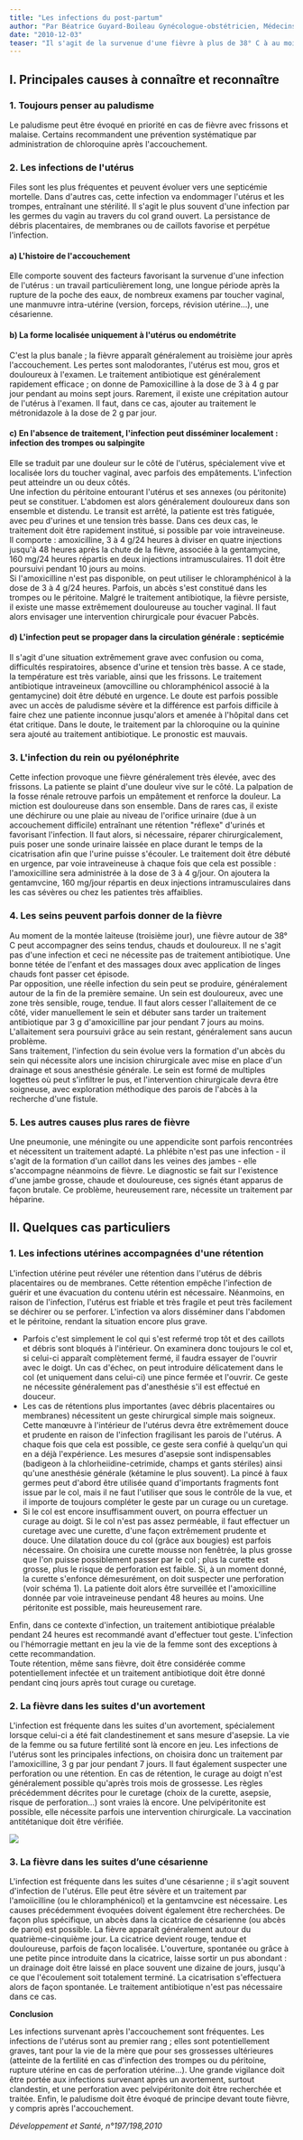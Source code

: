 ```yaml
---
title: "Les infections du post-partum"
author: "Par Béatrice Guyard-Boileau Gynécologue-obstétricien, Médecins Sans Frontières, Paris."
date: "2010-12-03"
teaser: "Il s'agit de la survenue d'une fièvre à plus de 38° C à au moins deux reprises en quarante-huit heures. C'est un problème fréquent. Un bon examen clinique de la patiente est nécessaire afin de déterminer l'origine de l'infection. Il faut rester vigilant car il peut s'agir d'infections sévères mettant en jeu la vie de la mère. La fièvre peut parfois rester modérée alors que l'infection progresse de façon fulgurante. Cela est particulièrement le cas chez les patientes très affaiblies (tuberculose, SIDA, malnutrition) qu'il faudra donc surveiller attentivement."
---
```


## I. Principales causes à connaître et reconnaître

### 1. Toujours penser au paludisme

Le paludisme peut être évoqué en priorité en cas de fièvre avec frissons et malaise. Certains recommandent une prévention systématique par administration de chloroquine après l'accouchement.

### 2. Les infections de l'utérus

Files sont les plus fréquentes et peuvent évoluer vers une septicémie mortelle. Dans d'autres cas, cette infection va endommager l'utérus et les trompes, entraînant une stérilité. Il s'agit le plus souvent d'une infection par les germes du vagin au travers du col grand ouvert. La persistance de débris placentaires, de membranes ou de caillots favorise et perpétue l'infection.

#### a) L'histoire de l'accouchement

Elle comporte souvent des facteurs favorisant la survenue d'une infection de l'utérus : un travail particulièrement long, une longue période après la rupture de la poche des eaux, de nombreux examens par toucher vaginal, une manmuvre intra-utérine (version, forceps, révision utérine...), une césarienne.

#### b) La forme localisée uniquement à l'utérus ou endométrite

C'est la plus banale ; la fièvre apparaît généralement au troisième jour après l'accouchement. Les pertes sont malodorantes, l'utérus est mou, gros et douloureux à l'examen. Le traitement antibiotique est généralement rapidement efficace ; on donne de Pamoxicilline à la dose de 3 à 4 g par jour pendant au moins sept jours. Rarement, il existe une crépitation autour de l'utérus à l'examen. Il faut, dans ce cas, ajouter au traitement le métronidazole à la dose de 2 g par jour.

#### c) En l'absence de traitement, l'infection peut disséminer localement : infection des trompes ou salpingite

Elle se traduit par une douleur sur le côté de l'utérus, spécialement vive et localisée lors du toucher vaginal, avec parfois des empâtements. L'infection peut atteindre un ou deux côtés.  
Une infection du péritoine entourant l'utérus et ses annexes (ou péritonite) peut se constituer. L'abdomen est alors généralement douloureux dans son ensemble et distendu. Le transit est arrêté, la patiente est très fatiguée, avec peu d'urines et une tension très basse. Dans ces deux cas, le traitement doit être rapidement institué, si possible par voie intraveineuse.  
Il comporte : amoxicilline, 3 à 4 g/24 heures à diviser en quatre injections jusqu'à 48 heures après la chute de la fièvre, associée à la gentamycine, 160 mg/24 heures répartis en deux injections intramusculaires. 11 doit être poursuivi pendant 10 jours au moins.  
Si l'amoxicilline n'est pas disponible, on peut utiliser le chloramphénicol à la dose de 3 à 4 g/24 heures. Parfois, un abcès s'est constitué dans les trompes ou le péritoine. Malgré le traitement antibiotique, la fièvre persiste, il existe une masse extrêmement douloureuse au toucher vaginal. Il faut alors envisager une intervention chirurgicale pour évacuer Pabcès.

#### d) L'infection peut se propager dans la circulation générale : septicémie

Il s'agit d'une situation extrêmement grave avec confusion ou coma, difficultés respiratoires, absence d'urine et tension très basse. A ce stade, la température est très variable, ainsi que les frissons. Le traitement antibiotique intraveineux (amovcilline ou chloramphénicol associé à la gentamycine) doit être débuté en urgence. Le doute est parfois possible avec un accès de paludisme sévère et la différence est parfois difficile à faire chez une patiente inconnue jusqu'alors et amenée à l'hôpital dans cet état critique. Dans le doute, le traitement par la chloroquine ou la quinine sera ajouté au traitement antibiotique. Le pronostic est mauvais.

### 3. L'infection du rein ou pyélonéphrite

Cette infection provoque une fièvre généralement très élevée, avec des frissons. La patiente se plaint d'une douleur vive sur le côté. La palpation de la fosse rénale retrouve parfois un empâtement et renforce la douleur. La miction est douloureuse dans son ensemble. Dans de rares cas, il existe une déchirure ou une plaie au niveau de l'orifice urinaire (due à un accouchement difficile) entraînant une rétention "réflexe" d'urinés et favorisant l'infection. Il faut alors, si nécessaire, réparer chirurgicalement, puis poser une sonde urinaire laissée en place durant le temps de la cicatrisation afin que l'urine puisse s'écouler. Le traitement doit être débuté en urgence, par voie intraveineuse à chaque fois que cela est possible : l'amoxicilline sera administrée à la dose de 3 à 4 g/jour. On ajoutera la gentamvcine, 160 mg/jour répartis en deux injections intramusculaires dans les cas sévères ou chez les patientes très affaiblies.

### 4. Les seins peuvent parfois donner de la fièvre

Au moment de la montée laiteuse (troisième jour), une fièvre autour de 38° C peut accompagner des seins tendus, chauds et douloureux. Il ne s'agit pas d'une infection et ceci ne nécessite pas de traitement antibiotique. Une bonne tétée de l'enfant et des massages doux avec application de linges chauds font passer cet épisode.  
Par opposition, une réelle infection du sein peut se produire, généralement autour de la fin de la première semaine. Un sein est douloureux, avec une zone très sensible, rouge, tendue. Il faut alors cesser l'allaitement de ce côté, vider manuellement le sein et débuter sans tarder un traitement antibiotique par 3 g d'amoxicilline par jour pendant 7 jours au moins. L'allaitement sera poursuivi grâce au sein restant, généralement sans aucun problème.  
Sans traitement, l'infection du sein évolue vers la formation d'un abcès du sein qui nécessite alors une incision chirurgicale avec mise en place d'un drainage et sous anesthésie générale. Le sein est formé de multiples logettes où peut s'infiltrer le pus, et l'intervention chirurgicale devra être soigneuse, avec exploration méthodique des parois de l'abcès à la recherche d'une fistule.

### 5. Les autres causes plus rares de fièvre

Une pneumonie, une méningite ou une appendicite sont parfois rencontrées et nécessitent un traitement adapté. La phlébite n'est pas une infection - il s'agit de la formation d'un caillot dans les veines des jambes - elle s'accompagne néanmoins de fièvre. Le diagnostic se fait sur l'existence d'une jambe grosse, chaude et douloureuse, ces signés étant apparus de façon brutale. Ce problème, heureusement rare, nécessite un traitement par héparine.

## II. Quelques cas particuliers

### 1. Les infections utérines accompagnées d'une rétention

L'infection utérine peut révéler une rétention dans l'utérus de débris placentaires ou de membranes. Cette rétention empêche l'infection de guérir et une évacuation du contenu utérin est nécessaire. Néanmoins, en raison de l'infection, l'utérus est friable et très fragile et peut très facilement se déchirer ou se perforer. L'infection va alors disséminer dans l'abdomen et le péritoine, rendant la situation encore plus grave.

*   Parfois c'est simplement le col qui s'est refermé trop tôt et des caillots et débris sont bloqués à l'intérieur. On examinera donc toujours le col et, si celui-ci apparaît complètement fermé, il faudra essayer de l'ouvrir avec le doigt. Un cas d'échec, on peut introduire délicatement dans le col (et uniquement dans celui-ci) une pince fermée et l'ouvrir. Ce geste ne nécessite généralement pas d'anesthésie s'il est effectué en douceur.
*   Les cas de rétentions plus importantes (avec débris placentaires ou membranes) nécessitent un geste chirurgical simple mais soigneux. Cette manœuvre à l'intérieur de l'utérus devra être extrêmement douce et prudente en raison de l'infection fragilisant les parois de l'utérus. A chaque fois que cela est possible, ce geste sera confié à quelqu'un qui en a déjà l'expérience. Les mesures d'asepsie sont indispensables (badigeon à la chlorheiidine-cetrimide, champs et gants stériles) ainsi qu'une anesthésie générale (kétamine le plus souvent). La pincé à faux germes peut d'abord être utilisée quand d'importants fragments font issue par le col, mais il ne faut l'utiliser que sous le contrôle de la vue, et il importe de toujours compléter le geste par un curage ou un curetage.
*   Si le col est encore insuffisamment ouvert, on pourra effectuer un curage au doigt. Si le col n'est pas assez perméable, il faut effectuer un curetage avec une curette, d'une façon extrêmement prudente et douce. Une dilatation douce du col (grâce aux bougies) est parfois nécessaire. On choisira une curette mousse non fenêtrée, la plus grosse que l'on puisse possiblement passer par le col ; plus la curette est grosse, plus le risque de perforation est faible. Si, à un moment donné, la curette s'enfonce démesurément, on doit suspecter une perforation (voir schéma 1). La patiente doit alors être surveillée et l'amoxicilline donnée par voie intraveineuse pendant 48 heures au moins. Une péritonite est possible, mais heureusement rare.

Enfin, dans ce contexte d'infection, un traitement antibiotique préalable pendant 24 heures est recommandé avant d'effectuer tout geste. L'infection ou l'hémorragie mettant en jeu la vie de la femme sont des exceptions à cette recommandation.  
Toute rétention, même sans fièvre, doit être considérée comme potentiellement infectée et un traitement antibiotique doit être donné pendant cinq jours après tout curage ou curetage.

### 2. La fièvre dans les suites d'un avortement

L'infection est fréquente dans les suites d'un avortement, spécialement lorsque celui-ci a été fait clandestinement et sans mesure d'asepsie. La vie de la femme ou sa future fertilité sont là encore en jeu. Les infections de l'utérus sont les principales infections, on choisira donc un traitement par l'amoxicilline, 3 g par jour pendant 7 jours. Il faut également suspecter une perforation ou une rétention. En cas de rétention, le curage au doigt n'est généralement possible qu'après trois mois de grossesse. Les règles précédemment décrites pour le curetage (choix de la curette, asepsie, risque de perforation...) sont vraies là encore. Une pelvipéritonite est possible, elle nécessite parfois une intervention chirurgicale. La vaccination antitétanique doit être vérifiée.

![](13197-1.jpg)


### 3. La fièvre dans les suites d’une césarienne

L'infection est fréquente dans les suites d'une césarienne ; il s'agit souvent d'infection de l'utérus. Elle peut être sévère et un traitement par l'amoiicilline (ou le chloramphénicol) et la gentamvcine est nécessaire. Les causes précédemment évoquées doivent également être recherchées. De façon plus spécifique, un abcès dans la cicatrice de césarienne (ou abcès de paroi) est possible. La fièvre apparaît généralement autour du quatrième-cinquième jour. La cicatrice devient rouge, tendue et douloureuse, parfois de façon localisée. L'ouverture, spontanée ou grâce à une petite pince introduite dans la cicatrice, laisse sortir un pus abondant : un drainage doit être laissé en place souvent une dizaine de jours, jusqu'à ce que l'écoulement soit totalement terminé. La cicatrisation s'effectuera alors de façon spontanée. Le traitement antibiotique n'est pas nécessaire dans ce cas.

**Conclusion**

Les infections survenant après l'accouchement sont fréquentes. Les infections de l'utérus sont au premier rang ; elles sont potentiellement graves, tant pour la vie de la mère que pour ses grossesses ultérieures (atteinte de la fertilité en cas d'infection des trompes ou du péritoine, rupture utérine en cas de perforation utérine...). Une grande vigilance doit être portée aux infections survenant après un avortement, surtout clandestin, et une perforation avec pelvipéritonite doit être recherchée et traitée. Enfin, le paludisme doit être évoqué de principe devant toute fièvre, y compris après l'accouchement.

_Développement et Santé, n°197/198,2010_